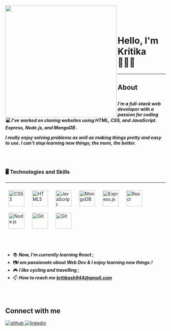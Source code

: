 <img align="left" width="350px" style="margin-top:-20px" src="https://raw.githubusercontent.com/clcmo/clcmo/main/docs/images/-2147483648_-211006.webp" />
</br></br>

Hello, I'm Kritika  👩🏻‍🦰
=====================================




-------

## About
 <div style="margin-top:30px">

 *****I'm a full-stack web developer with a passion for coding💻.I've worked on cloning websites using HTML, CSS, and JavaScript. Express, Node.js, and MongoDB .*****

 *****I really enjoy solving problems as well as making things pretty and easy to use. I can't stop learning new things; the more, the better.*****
<div>
<br></br>

### 🖥️ Technologies and Skills
------

<div>
<img style="margin: 10px" src="https://profilinator.rishav.dev/skills-assets/css3-original-wordmark.svg" alt="CSS3" height="50" />  
<img style="margin: 10px" src="https://profilinator.rishav.dev/skills-assets/html5-original-wordmark.svg" alt="HTML5" height="50" /> 
<img style="margin: 10px" src="https://profilinator.rishav.dev/skills-assets/javascript-original.svg" alt="JavaScript" height="50" />  
<img style="margin: 10px" src="https://profilinator.rishav.dev/skills-assets/mongodb-original-wordmark.svg" alt="MongoDB" height="50" />  
<img style="margin: 10px" src="https://profilinator.rishav.dev/skills-assets/express-original-wordmark.svg" alt="Express.js" height="50" />
<img style="margin: 10px" src="https://profilinator.rishav.dev/skills-assets/react-original-wordmark.svg" alt="React" height="50" />
<img style="margin: 10px" src="https://profilinator.rishav.dev/skills-assets/nodejs-original-wordmark.svg" alt="Node.js" height="50" />   
<img style="margin: 10px" src="https://profilinator.rishav.dev/skills-assets/git-scm-icon.svg" alt="Git" height="50" />  
<img style="margin: 10px" src="https://user-images.githubusercontent.com/96097268/159109713-e5ccdaeb-d9f7-49e7-847b-dda0098cb2dc.svg" alt="Git" height="50" />  
 

 
 
</div>

<br></br>
  * 📚 ***Now, I'm currently learning React ;***
  * 📷***I am passionate about Web Dev & I enjoy learning new things.!***
  * 🎮 ***I like cycling and travelling ;***
  * 📫 ***How to reach me **kritikash944@gmail.com*****


<br></br>
## Connect with me  
<a href="https://github.com/Kritika176" target="_blank">
<img src=https://img.shields.io/badge/github-%2324292e.svg?&style=for-the-badge&logo=github&logoColor=white alt=github style="margin-bottom: 5px;" />
</a>
<a href="https://www.linkedin.com/in/kritika-sharma-01b4b5230/" target="_blank">
<img src=https://img.shields.io/badge/linkedin-%231E77B5.svg?&style=for-the-badge&logo=linkedin&logoColor=white alt=linkedin style="margin-bottom: 5px;" />
</a>

 


